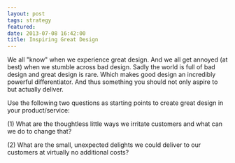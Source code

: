 ```yaml
---
layout: post
tags: strategy
featured: 
date: 2013-07-08 16:42:00
title: Inspiring Great Design
---
```

We all "know" when we experience great design. And we all get annoyed (at best) when we stumble across bad design. Sadly the world is full of bad design and great design is rare. Which makes good design an incredibly powerful differentiator. And thus something you should not only aspire to but actually deliver.

Use the following two questions as starting points to create great design in your product/service:

(1) What are the thoughtless little ways we irritate customers and what can we do to change that?

(2) What are the small, unexpected delights we could deliver to our customers at virtually no additional costs?